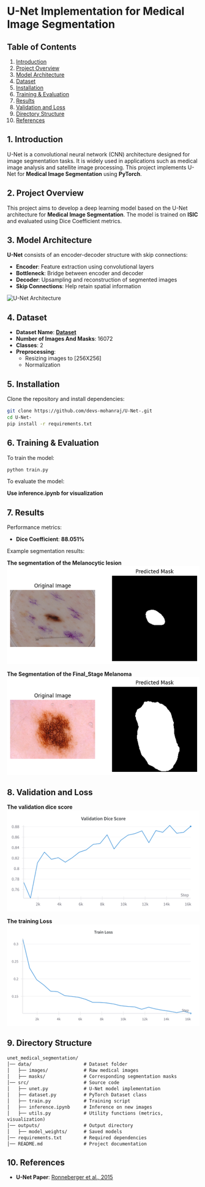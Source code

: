 # U-Net Implementation for Medical Image Segmentation

## Table of Contents
1. [Introduction](#1-introduction)
2. [Project Overview](#2-project-overview)
3. [Model Architecture](#3-model-architecture)
4. [Dataset](#4-dataset)
5. [Installation](#5-installation)
6. [Training & Evaluation](#6-training--evaluation)
7. [Results](#7-results)
8. [Validation and Loss](#8-validation-and-loss)
9. [Directory Structure](#9-directory-structure)
10. [References](#10-references)

## 1. Introduction
U-Net is a convolutional neural network (CNN) architecture designed for image segmentation tasks. It is widely used in applications such as medical image analysis and satellite image processing. This project implements U-Net for **Medical Image Segmentation** using **PyTorch**.

## 2. Project Overview
This project aims to develop a deep learning model based on the U-Net architecture for **Medical Image Segmentation**. The model is trained on **ISIC** and evaluated using Dice Coefficient metrics.

## 3. Model Architecture
**U-Net** consists of an encoder-decoder structure with skip connections:
- **Encoder**: Feature extraction using convolutional layers
- **Bottleneck**: Bridge between encoder and decoder
- **Decoder**: Upsampling and reconstruction of segmented images
- **Skip Connections**: Help retain spatial information

![U-Net Architecture](https://www.researchgate.net/publication/361357383/figure/fig2/AS:1168145503006721@1655518999463/Architecture-of-U-Net-with-dense-block.png)

## 4. Dataset
- **Dataset Name**: [**Dataset**](https://challenge.isic-archive.com/data/#2018)
- **Number of Images And Masks**: 16072
- **Classes**: 2
- **Preprocessing**: 
  - Resizing images to [256X256]
  - Normalization

## 5. Installation
Clone the repository and install dependencies:
```bash
git clone https://github.com/devs-mohanraj/U-Net-.git
cd U-Net-
pip install -r requirements.txt
```

## 6. Training & Evaluation
To train the model:
```bash
python train.py 
```
To evaluate the model:

**Use inference.ipynb for visualization**

## 7. Results
Performance metrics:
- **Dice Coefficient**: **88.051%**

Example segmentation results:

**The segmentation of the Melanocytic lesion**
![Melanocytic Lesion](data/images_for_readme/melanocytic_lesion.png)

**The Segmentation of the Final_Stage Melanoma**
![Melanoma](data/images_for_readme/melanoma.png)

## 8. Validation and Loss
**The validation dice score**
![The Validation Dice Score](data/images_for_readme/validation_dice_score.png)

**The training Loss**
![The Training Loss](data/images_for_readme/train_loss.png)

## 9. Directory Structure
```
unet_medical_segmentation/
│── data/                   # Dataset folder
│   ├── images/             # Raw medical images
│   ├── masks/              # Corresponding segmentation masks
│── src/                    # Source code
│   ├── unet.py             # U-Net model implementation
│   ├── dataset.py          # PyTorch Dataset class
│   ├── train.py            # Training script
│   ├── inference.ipynb     # Inference on new images
│   ├── utils.py            # Utility functions (metrics, visualization)
│── outputs/                # Output directory
│   ├── model_weights/      # Saved models
│── requirements.txt        # Required dependencies
│── README.md               # Project documentation
```

## 10. References
- **U-Net Paper**: [Ronneberger et al., 2015](https://arxiv.org/pdf/1505.04597)
